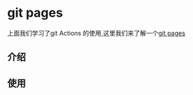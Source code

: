 # git pages

上面我们学习了git Actions 的使用,这里我们来了解一个[git pages](https://pages.github.com/)


## 介绍

## 使用

